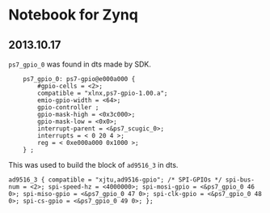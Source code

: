 Notebook for Zynq
=================

2013.10.17
----------
`ps7_gpio_0` was found in dts made by SDK.

		ps7_gpio_0: ps7-gpio@e000a000 {
			#gpio-cells = <2>;
			compatible = "xlnx,ps7-gpio-1.00.a";
			emio-gpio-width = <64>;
			gpio-controller ;
			gpio-mask-high = <0x3c000>;
			gpio-mask-low = <0x0>;
			interrupt-parent = <&ps7_scugic_0>;
			interrupts = < 0 20 4 >;
			reg = < 0xe000a000 0x1000 >;
		} ;

This was used to build the block of `ad9516_3` in dts.

`
		ad9516_3 {
			compatible = "xjtu,ad9516-gpio";
			/* SPI-GPIOs */
			spi-bus-num = <2>;
			spi-speed-hz = <4000000>;
			spi-mosi-gpio = <&ps7_gpio_0 46 0>;
			spi-miso-gpio = <&ps7_gpio_0 47 0>;
			spi-clk-gpio = <&ps7_gpio_0 48 0>;
			spi-cs-gpio = <&ps7_gpio_0 49 0>;
		};
`		
		
